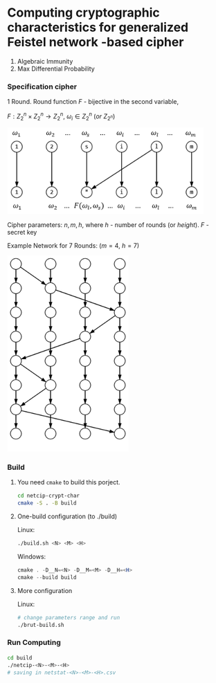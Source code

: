 
# Computing cryptographic characteristics for generalized Feistel network -based cipher

1. Algebraic Immunity
2. Max Differential Probability

### Specification cipher

1 Round. Round function $F$ - bijective in the second variable,

$F:Z_2^n \times Z_2^n\to Z_2^n,\  \omega_i \in Z_2^n\ (or\ Z_{2^n})$


<img src="img/round.png" alt="round" style="zoom:85%;" />

Cipher parameters: $n, m, h$, where $h$ - number of rounds (or *height*). $F$ - secret key

Example Network for 7 Rounds: ($m=4,\ h=7$)

<img src="img/example.png" alt="example" style="zoom:80%;" />

### Build

1. You need `cmake` to build this porject.

   ```bash
   cd netcip-crypt-char
   cmake -S . -B build
   ```

2. One-build configuration (to ./build)

   Linux:
   ```bash
   ./build.sh <N> <M> <H>
   ```
   Windows:
   ```powershell
   cmake . -D__N=<N> -D__M=<M> -D__H=<H>
   cmake --build build
   ``` 

4. More configuration

   Linux:
   ```bash
   # change parameters range and run
   ./brut-build.sh
   ```

### Run Computing

```bash
cd build
./netcip-<N>-<M>-<H>
# saving in netstat-<N>-<M>-<H>.csv
```
